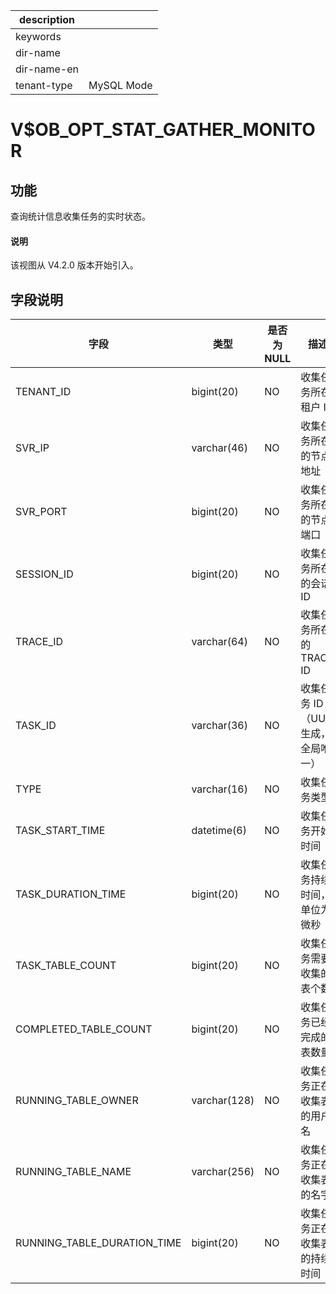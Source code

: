 |description||
|---|---|
|keywords||
|dir-name||
|dir-name-en||
|tenant-type|MySQL Mode|

# V$OB_OPT_STAT_GATHER_MONITOR

## 功能

查询统计信息收集任务的实时状态。

<main id="notice" type='explain'>
  <h4>说明</h4>
  <p>该视图从 V4.2.0 版本开始引入。</p>
</main>

## 字段说明

| **字段** | **类型** | **是否为 NULL** | **描述** |
| --- | --- | --- | --- |
| TENANT_ID | bigint(20) | NO | 收集任务所在租户 ID |
| SVR_IP | varchar(46) | NO | 收集任务所在的节点地址 |
| SVR_PORT | bigint(20) | NO | 收集任务所在的节点端口 |
| SESSION_ID | bigint(20) | NO | 收集任务所在的会话 ID |
| TRACE_ID | varchar(64) | NO | 收集任务所在的 TRACE ID |
| TASK_ID | varchar(36) | NO | 收集任务 ID（UUID 生成，全局唯一） |
| TYPE | varchar(16) | NO | 收集任务类型 |
| TASK_START_TIME | datetime(6) | NO | 收集任务开始时间 |
| TASK_DURATION_TIME | bigint(20) | NO | 收集任务持续时间，单位为微秒 |
| TASK_TABLE_COUNT | bigint(20) | NO | 收集任务需要收集的表个数 |
| COMPLETED_TABLE_COUNT | bigint(20) | NO | 收集任务已经完成的表数量 |
| RUNNING_TABLE_OWNER | varchar(128) | NO | 收集任务正在收集表的用户名 |
| RUNNING_TABLE_NAME | varchar(256) | NO | 收集任务正在收集表的名字 |
| RUNNING_TABLE_DURATION_TIME | bigint(20) | NO | 收集任务正在收集表的持续时间 |
